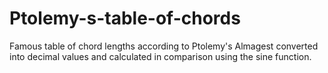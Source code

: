 # Ptolemy-s-table-of-chords
Famous table of chord lengths according to Ptolemy's Almagest converted into decimal values ​​and calculated in comparison using the sine function.
